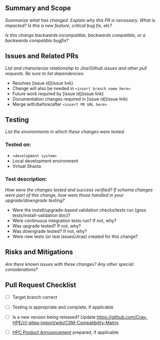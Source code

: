 ## Summary and Scope

_Summarize what has changed. Explain why this PR is necessary. What is impacted? Is this a new feature, critical bug fix, etc?_

_Is this change backwards incompatible, backwards compatible, or a backwards compatible bugfix?_

## Issues and Related PRs

_List and characterize relationship to Jira/Github issues and other pull requests. Be sure to list dependencies._

* Resolves [issue id](issue link)
* Change will also be needed in `<insert branch name here>`
* Future work required by [issue id](issue link)
* Documentation changes required in [issue id](issue link)
* Merge with/before/after `<insert PR URL here>`

## Testing

_List the environments in which these changes were tested._

### Tested on:

  * `<development system>`
  * Local development environment
  * Virtual Shasta

### Test description:

_How were the changes tested and success verified? If schema changes were part of this change, how were those handled in your upgrade/downgrade testing?_

- Were the install/upgrade-based validation checks/tests run (goss tests/install-validation doc)?
- Were continuous integration tests run? If not, why?
- Was upgrade tested? If not, why?
- Was downgrade tested? If not, why?
- Were new tests (or test issues/Jiras) created for this change?

## Risks and Mitigations

_Are there known issues with these changes? Any other special considerations?_


## Pull Request Checklist

- [ ] Target branch correct
- [ ] Testing is appropriate and complete, if applicable
- [ ] Is a new version being released? Update https://github.com/Cray-HPE/cf-gitea-import/wiki/CSM-Compatibility-Matrix
- [ ] [HPC Product Announcement](https://cray.slack.com/archives/C026TVCSXLH) prepared, if applicable

